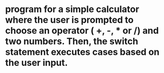 # program for a simple calculator where the user is prompted to choose an operator ( +, -, * or /) and two numbers. Then, the switch statement executes cases based on the user input.
